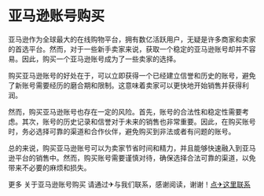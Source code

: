 # 亚马逊账号购买

亚马逊作为全球最大的在线购物平台，拥有数亿活跃用户，无疑是许多商家和卖家的首选平台。然而，对于一些新手卖家来说，获取一个稳定的亚马逊账号却并不容易。因此，购买一个亚马逊账号成为了一些卖家的选择。

购买亚马逊账号的好处在于，可以立即获得一个已经建立信誉和历史的账号，避免了新账号需要经历的磨合期和限制。这意味着卖家可以更快地开始销售并获得利润。

然而，购买亚马逊账号也存在一定的风险。首先，账号的合法性和稳定性需要考虑。其次，账号的历史记录和信誉对于未来的销售也非常重要。因此，在购买账号时，务必选择可靠的渠道和合作伙伴，避免购买到非法或者有问题的账号。

总的来说，购买亚马逊账号可以为卖家节省时间和精力，并且能够快速融入到亚马逊平台的销售中。然而，购买账号需要谨慎对待，确保选择合法可靠的渠道，以免带来不必要的麻烦和损失。

更多 关于亚马逊账号购买 请通过✈与我们联系，感谢阅读，谢谢！[点✈这里联系](https://t.me/lianmeng09)